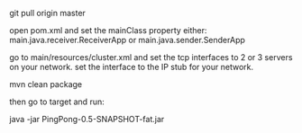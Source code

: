 git pull origin master

open pom.xml and set the mainClass property
either: main.java.receiver.ReceiverApp
or main.java.sender.SenderApp

go to main/resources/cluster.xml and set the tcp interfaces to 2 or 3 servers on your network. set the interface to the IP stub for your network.

mvn clean package

then go to target and run:

java -jar PingPong-0.5-SNAPSHOT-fat.jar
